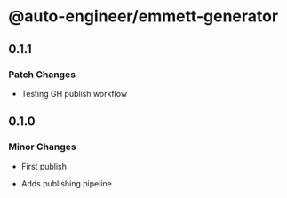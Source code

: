 # @auto-engineer/emmett-generator

## 0.1.1

### Patch Changes

- Testing GH publish workflow

## 0.1.0

### Minor Changes

- First publish

- Adds publishing pipeline
